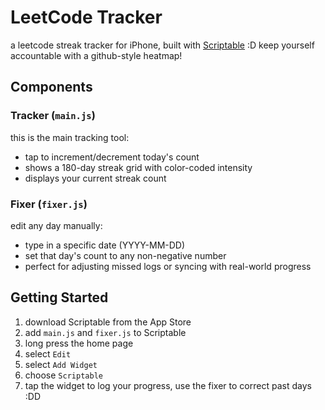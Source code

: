 # LeetCode Tracker

a leetcode streak tracker for iPhone, built with [Scriptable](https://scriptable.app) :D keep yourself accountable with a github-style heatmap!

<!-- <p align="center">
  <img src="assets/example.jpg" width="200">
</p> -->

## Components

### Tracker (`main.js`)

this is the main tracking tool:

- tap to increment/decrement today's count
- shows a 180-day streak grid with color-coded intensity
- displays your current streak count

### Fixer (`fixer.js`)

edit any day manually:

- type in a specific date (YYYY-MM-DD)
- set that day's count to any non-negative number
- perfect for adjusting missed logs or syncing with real-world progress

## Getting Started

1. download Scriptable from the App Store
2. add `main.js` and `fixer.js` to Scriptable
3. long press the home page
4. select `Edit`
5. select `Add Widget`
6. choose `Scriptable`
7. tap the widget to log your progress, use the fixer to correct past days :DD
